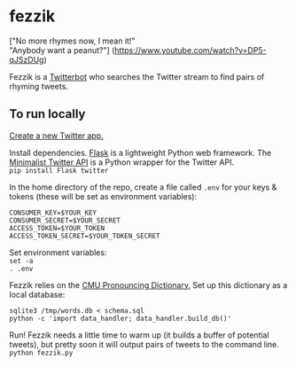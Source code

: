 # fezzik

["No more rhymes now, I mean it!"  
"Anybody want a peanut?"]
(https://www.youtube.com/watch?v=DP5-qJSzDUg)

Fezzik is a [Twitterbot](https://twitter.com/anybdywannapnut) who searches the Twitter stream to find pairs of rhyming tweets.

## To run locally

[Create a new Twitter app.](https://apps.twitter.com/)

Install dependencies. [Flask](http://flask.pocoo.org/) is a lightweight Python web framework. The [Minimalist Twitter API](https://pypi.python.org/pypi/twitter) is a Python wrapper for the Twitter API.  
`pip install Flask twitter`

In the home directory of the repo, create a file called `.env` for your keys & tokens (these will be set as environment variables):
```
CONSUMER_KEY=$YOUR_KEY  
CONSUMER_SECRET=$YOUR_SECRET  
ACCESS_TOKEN=$YOUR_TOKEN  
ACCESS_TOKEN_SECRET=$YOUR_TOKEN_SECRET
```
  
Set environment variables:  
`set -a`  
`. .env`

  
Fezzik relies on the [CMU Pronouncing Dictionary.](http://www.speech.cs.cmu.edu/cgi-bin/cmudict) Set up this dictionary as a local database:
```
sqlite3 /tmp/words.db < schema.sql
python -c 'import data_handler; data_handler.build_db()'
```
Run! Fezzik needs a little time to warm up (it builds a buffer of potential tweets), but pretty soon it will output pairs of tweets to the command line.  
`python fezzik.py`
